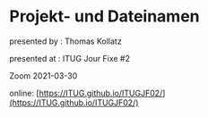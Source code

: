 # Projekt- und Dateinamen 

presented by : Thomas Kollatz

presented at : ITUG Jour Fixe #2

Zoom 2021-03-30

online: [https://ITUG.github.io/ITUGJF02/](https://ITUG.github.io/ITUGJF02/)

